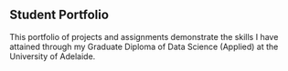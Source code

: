 ## Student Portfolio

This portfolio of projects and assignments demonstrate the skills I have attained through my Graduate Diploma of Data Science (Applied) at the University of Adelaide.
